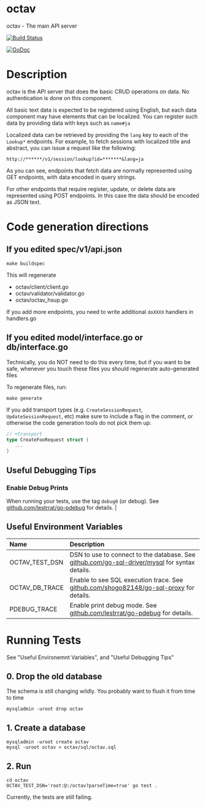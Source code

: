 # octav

octav - The main API server

[![Build Status](https://travis-ci.org/builderscon/octav.svg?branch=master)](https://travis-ci.org/builderscon/octav)

[![GoDoc](https://godoc.org/github.com/builderscon/octav/octav?status.svg)](https://godoc.org/github.com/builderscon/octav/octav)

# Description

octav is the API server that does the basic CRUD operations on data.
No authentication is done on this component.

All basic text data is expected to be registered using English, but
each data component may have elements that can be localized.
You can register such data by providing data with keys such as `name#ja`

Localized data can be retrieved by providing the `lang` key to each of
the `Lookup*` endpoints. For example, to fetch sessions with localized
title and abstract, you can issue a request like the following:

```
http://******/v1/session/lookup?id=*******&lang=ja
```

As you can see, endpoints that fetch data are normally represented using
GET endpoints, with data encoded in query strings.

For other endpoints that require register, update, or delete data are
represented using POST endpoints. In this case the data should be
encoded as JSON text.

# Code generation directions

## If you edited spec/v1/api.json

```
make buildspec
```

This will regenerate 

* octav/client/client.go
* octav/validator/validator.go
* octav/octav_hsup.go

If you add more endpoints, you need to write additional `doXXXX` handlers in handlers.go

## If you edited model/interface.go or db/interface.go

Technically, you do NOT need to do this every time, but if you want to be safe, whenever you touch these files you should regenerate auto-generated files

To regenerate files, run:

```
make generate
```

If you add transport types (e.g. `CreateSessionRequest`, `UpdateSessionRequest`, etc) make sure to include a flag in the comment, or otherwise the code generation tools do not pick them up:

```go
// +transport
type CreateFooRequest struct {
   ...
}
```

## Useful Debugging Tips

### Enable Debug Prints

When running your tests, use the tag `debug0` (or debug). See [github.com/lestrrat/go-pdebug](https://github.com/lestrrat/go-pdebug) for details. |

## Useful Environment Variables

| Name | Description |
|:-----|:------------|
|OCTAV_TEST_DSN | DSN to use to connect to the database. See [github.com/go-sql-driver/mysql](https://github.com/go-sql-driver/mysql) for syntax details. |
|OCTAV_DB_TRACE | Enable to see SQL execution trace. See [github.com/shogo82148/go-sql-proxy](https://github.com/shogo82148/go-sql-proxy) for details. |
|PDEBUG_TRACE | Enable print debug mode. See [github.com/lestrrat/go-pdebug](https://github.com/lestrrat/go-pdebug) for details. |


# Running Tests

See "Useful Environemnt Variables", and "Useful Debugging Tips"

## 0. Drop the old database

The schema is still changing wildly. You probably want to flush it from
time to time

```
mysqladmin -uroot drop octav
```

## 1. Create a database

```
mysqladmin -uroot create octav
mysql -uroot octav < octav/sql/octav.sql
```

## 2. Run

```
cd octav
OCTAV_TEST_DSN='root:@:/octav?parseTime=true' go test .
```

Currently, the tests are still failing.

